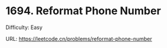 # 1694. Reformat Phone Number

Difficulty: Easy

URL: https://leetcode.cn/problems/reformat-phone-number

